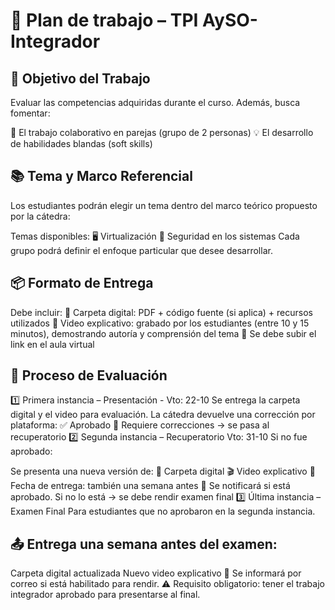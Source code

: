 # 📌 Plan de trabajo – TPI AySO-Integrador
## 🎯 Objetivo del Trabajo
Evaluar las competencias adquiridas durante el curso.
Además, busca fomentar:

🤝 El trabajo colaborativo en parejas (grupo de 2 personas)
💡 El desarrollo de habilidades blandas (soft skills)


## 📚 Tema y Marco Referencial
Los estudiantes podrán elegir un tema dentro del marco teórico propuesto por la cátedra:

Temas disponibles:
🖥️ Virtualización
🔐 Seguridad en los sistemas
Cada grupo podrá definir el enfoque particular que desee desarrollar.


## 📦 Formato de Entrega
Debe incluir:
📄 Carpeta digital: PDF + código fuente (si aplica) + recursos utilizados
🎥 Video explicativo: grabado por los estudiantes (entre 10 y 15 minutos), demostrando autoría y comprensión del tema
📎 Se debe subir el link en el aula virtual


## 📝 Proceso de Evaluación
1️⃣ Primera instancia – Presentación - Vto: 22-10
Se entrega la carpeta digital y el video para evaluación.
La cátedra devuelve una corrección por plataforma:
✅ Aprobado
🔄 Requiere correcciones → se pasa al recuperatorio
2️⃣ Segunda instancia – Recuperatorio Vto: 31-10
Si no fue aprobado:

Se presenta una nueva versión de:
📁 Carpeta digital
🎬 Video explicativo
📌 Fecha de entrega: también una semana antes
📢 Se notificará si está aprobado. Si no lo está → se debe rendir examen final
3️⃣ Última instancia – Examen Final
Para estudiantes que no aprobaron en la segunda instancia.

## 📤 Entrega una semana antes del examen:
Carpeta digital actualizada
Nuevo video explicativo
📧 Se informará por correo si está habilitado para rendir.
⚠️ Requisito obligatorio: tener el trabajo integrador aprobado para presentarse al final.